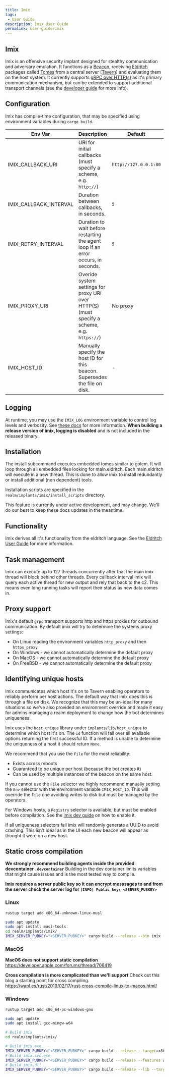 ```yaml
---
title: Imix
tags:
 - User Guide
description: Imix User Guide
permalink: user-guide/imix
---
```

## Imix

Imix is an offensive security implant designed for stealthy communication and adversary emulation. It functions as a [Beacon](/user-guide/terminology#beacon), receiving [Eldritch](/user-guide/terminology#eldritch) packages called [Tomes](/user-guide/terminology#tome) from a central server ([Tavern](/admin-guide/tavern)) and evaluating them on the host system. It currently supports [gRPC over HTTP(s)](https://grpc.io/) as it's primary communication mechanism, but can be extended to support additional transport channels (see the [developer guide](/dev-guide/tavern#agent-development) for more info).

## Configuration

Imix has compile-time configuration, that may be specified using environment variables during `cargo build`.

| Env Var | Description | Default | Required |
| ------- | ----------- | ------- | -------- |
| IMIX_CALLBACK_URI | URI for initial callbacks (must specify a scheme, e.g. `http://`) | `http://127.0.0.1:80` | No |
| IMIX_CALLBACK_INTERVAL | Duration between callbacks, in seconds. | `5` | No |
| IMIX_RETRY_INTERVAL | Duration to wait before restarting the agent loop if an error occurs, in seconds. | `5` | No |
| IMIX_PROXY_URI | Overide system settings for proxy URI over HTTP(S) (must specify a scheme, e.g. `https://`) | No proxy | No |
| IMIX_HOST_ID | Manually specify the host ID for this beacon. Supersedes the file on disk. | - | No |

## Logging

At runtime, you may use the `IMIX_LOG` environment variable to control log levels and verbosity. See [these docs](https://docs.rs/pretty_env_logger/latest/pretty_env_logger/) for more information. **When building a release version of imix, logging is disabled** and is not included in the released binary.

## Installation

The install subcommand executes embedded tomes similar to golem.
It will loop through all embedded files looking for main.eldritch.
Each main.eldritch will execute in a new thread. This is done to allow imix to install redundantly or install additional (non dependent) tools.

Installation scripts are specified in the `realm/implants/imix/install_scripts` directory.

This feature is currently under active development, and may change. We'll do our best to keep these docs updates in the meantime.

## Functionality

Imix derives all it's functionality from the eldritch language.
See the [Eldritch User Guide](/user-guide/eldritch) for more information.

## Task management

Imix can execute up to 127 threads concurrently after that the main imix thread will block behind other threads.
Every callback interval imix will query each active thread for new output and rely that back to the c2. This means even long running tasks will report their status as new data comes in.

## Proxy support

Imix's default `grpc` transport supports http and https proxies for outbound communication.
By default imix will try to determine the systems proxy settings:

- On Linux reading the environment variables `http_proxy` and then `https_proxy`
- On Windows - we cannot automatically determine the default proxy
- On MacOS - we cannot automatically determine the default proxy
- On FreeBSD - we cannot automatically determine the default proxy

## Identifying unique hosts

Imix communicates which host it's on to Tavern enabling operators to reliably perform per host actions. The default way that imix does this is through a file on disk. We recognize that this may be un-ideal for many situations so we've also provided an environment override and made it easy for admins managing a realm deployment to change how the bot determines uniqueness.

Imix uses the `host_unique` library under `implants/lib/host_unique` to determine which host it's on. The `id` function will fail over all available options returning the first successful ID. If a method is unable to determine the uniqueness of a host it should return `None`.

We recommend that you use the `File` for the most reliability:

- Exists across reboots
- Guaranteed to be unique per host (because the bot creates it)
- Can be used by multiple instances of the beacon on the same host.

If you cannot use the `File` selector we highly recommend manually setting the `Env` selector with the environment variable `IMIX_HOST_ID`. This will override the `File` one avoiding writes to disk but must be managed by the operators.

For Windows hosts, a `Registry` selector is available, but must be enabled before compilation. See the [imix dev guide](/dev-guide/imix#host-selector) on how to enable it.

If all uniqueness selectors fail imix will randomly generate a UUID to avoid crashing.
This isn't ideal as in the UI each new beacon will appear as thought it were on a new host.

## Static cross compilation

**We strongly recommend building agents inside the provided devcontainer `.devcontainer`**
Building in the dev container limits variables that might cause issues and is the most tested way to compile.

**Imix requires a server public key so it can encrypt messsages to and from the server check the server log for `[INFO] Public key: <SERVER_PUBKEY>`**

### Linux

```bash
rustup target add x86_64-unknown-linux-musl

sudo apt update
sudo apt install musl-tools
cd realm/implants/imix/
IMIX_SERVER_PUBKEY="<SERVER_PUBKEY>" cargo build --release --bin imix --target=x86_64-unknown-linux-musl
```

### MacOS

**MacOS does not support static compilation**
<https://developer.apple.com/forums/thread/706419>

**Cross compilation is more complicated than we'll support**
Check out this blog a starting point for cross compiling.
<https://wapl.es/rust/2019/02/17/rust-cross-compile-linux-to-macos.html/>

### Windows

```bash
rustup target add x86_64-pc-windows-gnu

sudo apt update
sudo apt install gcc-mingw-w64

# Build imix
cd realm/implants/imix/

# Build imix.exe
IMIX_SERVER_PUBKEY="<SERVER_PUBKEY>" cargo build --release --target=x86_64-pc-windows-gnu
# Build imix.svc.exe
IMIX_SERVER_PUBKEY="<SERVER_PUBKEY>" cargo build --release --features win_service --target=x86_64-pc-windows-gnu
# Build imix.dll
IMIX_SERVER_PUBKEY="<SERVER_PUBKEY>" cargo build --release --lib --target=x86_64-pc-windows-gnu
```
